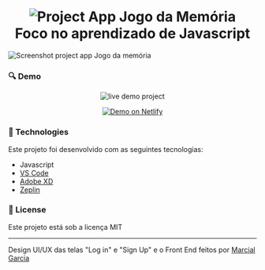 <h1 align="center">
    <img alt="Project App Jogo da Memória" src="https://user-images.githubusercontent.com/43100363/78933736-24cc6900-7a80-11ea-9361-0c24dd63e4e1.jpg" />
    <br> Foco no aprendizado de Javascript</ br>
</h1>

<img alt="Screenshot project app Jogo da memória" src="https://user-images.githubusercontent.com/43100363/78933951-75dc5d00-7a80-11ea-86bf-6b6e4301629f.jpg" />

### :mag: Demo
<p align="center">
    <img alt="live demo project" src="https://user-images.githubusercontent.com/43100363/78935671-93f78c80-7a83-11ea-9e75-aa368f6aeb1f.gif">  
</p>
<p align="center">
  <a href="https://jogo-da-memoria.netlify.com/" target="_blank">
    <img alt="Demo on Netlify" src="https://user-images.githubusercontent.com/43100363/78935401-13389080-7a83-11ea-9e7b-24d806be0220.png">
  </a>
</p>


### :rocket: Technologies

Este projeto foi desenvolvido com as seguintes tecnologias:

-  Javascript
-  [VS Code](https://code.visualstudio.com/)
-  [Adobe XD](https://www.adobe.com/br/products/xd.html?promoid=PYPVQ3HN&mv=other)
-  [Zeplin](https://zeplin.io/)

### :memo: License
Este projeto está sob a licença MIT

---

Design UI/UX das telas "Log in" e "Sign Up" e o Front End feitos por [Marcial Garcia](https://www.linkedin.com/in/marcial-garcia/)
